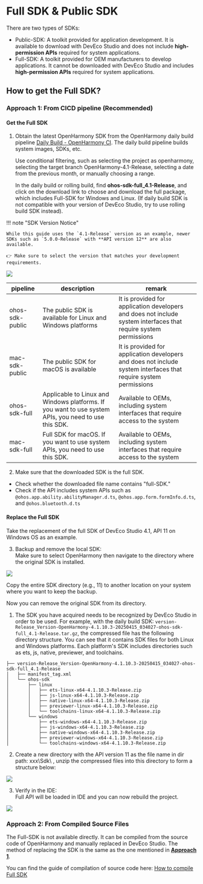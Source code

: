 # Full SDK & Public SDK

There are two types of SDKs:

* Public-SDK: A toolkit provided for application development. It is available to download with DevEco Studio and does not include **high-permission APIs** required for system applications.  
* Full-SDK: A toolkit provided for OEM manufacturers to develop applications. It cannot be downloaded with DevEco Studio and includes **high-permission APIs** required for system applications.

## How to get the Full SDK?

### **Approach 1: From CICD pipeline (Recommended)**

#### Get the Full SDK

1. Obtain the latest OpenHarmony SDK from the OpenHarmony daily build pipeline [Daily Build - OpenHarmony CI](https://ci.openharmony.cn/workbench/cicd/dailybuild/dailylist). The daily build pipeline builds system images, SDKs, etc.  
   
   Use conditional filtering, such as selecting the project as openharmony, selecting the target branch OpenHarmony-4.1-Release, selecting a date from the previous month, or manually choosing a range.  
   
   In the daily build or rolling build, find **ohos-sdk-full_4.1-Release**, and click on the download link to choose and download the full package, which includes Full-SDK for Windows and Linux.  (If daily build SDK is not compatible with your version of DevEco Studio, try to use rolling build SDK instead).  
   
!!! note "SDK Version Notice"

    While this guide uses the `4.1-Release` version as an example, newer SDKs such as `5.0.0-Release` with **API version 12** are also available.

    👉 Make sure to select the version that matches your development requirements.

<img src='../images/image19.png'>  
 

| pipeline        | description                                                                                          | remark                                                                                                           |
| --------------- | ---------------------------------------------------------------------------------------------------- | ---------------------------------------------------------------------------------------------------------------- |
| ohos-sdk-public | The public SDK is available for Linux and Windows platforms                                          | It is provided for application developers and does not include system interfaces that require system permissions |
| mac-sdk-public  | The public SDK for macOS is available                                                                | It is provided for application developers and does not include system interfaces that require system permissions |
| ohos-sdk-full   | Applicable to Linux and Windows platforms. If you want to use system APIs, you need to use this SDK. | Available to OEMs, including system interfaces that require access to the system                                 |
| mac-sdk-full    | Full SDK for macOS. If you want to use system APIs, you need to use this SDK.                        | Available to OEMs, including system interfaces that require access to the system                                 |

2. Make sure that the downloaded SDK is the full SDK.  
- Check whether the downloaded file name contains "full-SDK."  
- Check if the API includes system APIs such as `@ohos.app.ability.abilityManager.d.ts`, `@ohos.app.form.formInfo.d.ts`, and `@ohos.bluetooth.d.ts` 

#### Replace the Full SDK

Take the replacement of the full SDK of DevEco Studio 4.1, API 11 on Windows OS as an example.

3. Backup and remove the local SDK:  
   Make sure to select OpenHarmony then navigate to the directory where the original SDK is installed.
<img src='../images/image20.png'>  



Copy the entire SDK directory (e.g., 11) to another location on your system where you want to keep the backup.

Now you can remove the original SDK from its directory.

1. The SDK you have acquired needs to be recognized by DevEco Studio in order to be used. 
For example, with the daily build SDK: `version-Release_Version-OpenHarmony-4.1.10.3-20250415_034027-ohos-sdk-full_4.1-Release.tar.gz`, the compressed file has the following directory structure. 
You can see that it contains SDK files for both Linux and Windows platforms. Each platform's SDK includes directories such as ets, js, native, previewer, and toolchains.
```
├── version-Release_Version-OpenHarmony-4.1.10.3-20250415_034027-ohos-sdk-full_4.1-Release
│   ├── manifest_tag.xml
│   └── ohos-sdk
│       ├── linux
│       │   ├── ets-linux-x64-4.1.10.3-Release.zip
│       │   ├── js-linux-x64-4.1.10.3-Release.zip
│       │   ├── native-linux-x64-4.1.10.3-Release.zip
│       │   ├── previewer-linux-x64-4.1.10.3-Release.zip
│       │   └── toolchains-linux-x64-4.1.10.3-Release.zip
│       └── windows
│           ├── ets-windows-x64-4.1.10.3-Release.zip
│           ├── js-windows-x64-4.1.10.3-Release.zip
│           ├── native-windows-x64-4.1.10.3-Release.zip
│           ├── previewer-windows-x64-4.1.10.3-Release.zip
│           └── toolchains-windows-x64-4.1.10.3-Release.zip
```
2. Create a new directory with the API version 11  as the file name in dir path: xxx\\Sdk\\ , unzip the compressed files  into this directory to form a structure below:
<img src='../images/image21.png'>  

3. Verify in the IDE:  
   Full API will be loaded in IDE and you can now rebuild the project.  
<img src='../images/image24.png'>  

### **Approach 2: From Compiled Source Files**

The Full-SDK is not available directly. It can be compiled from the source code of OpenHarmony and manually replaced in DevEco Studio. The method of replacing the SDK is the same as the one mentioned in [**Approach 1**](#approach-1-from-cicd-pipeline-recommended).

You can find the guide  of compilation of source code here: [How to compile Full SDK](https://github.com/eclipse-oniro-mirrors/docs/blob/master/en/application-dev/faqs/full-sdk-compile-guide.md)

<div style="margin-top: 50px;"></div>